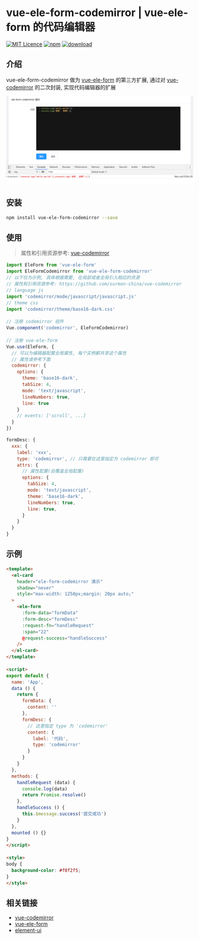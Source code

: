 # vue-ele-form-codemirror | vue-ele-form 的代码编辑器

[![MIT Licence](https://badges.frapsoft.com/os/mit/mit.svg)](https://opensource.org/licenses/mit-license.php)
[![npm](https://img.shields.io/npm/v/vue-ele-form-codemirror.svg)](https://www.npmjs.com/package/vue-ele-form-codemirror)
[![download](https://img.shields.io/npm/dw/vue-ele-form-codemirror.svg)](https://npmcharts.com/compare/vue-ele-form-codemirror?minimal=true)

## 介绍

vue-ele-form-codemirror 做为 [vue-ele-form](https://github.com/dream2023/vue-ele-form) 的第三方扩展, 通过对 [vue-codemirror](https://github.com/surmon-china/vue-codemirror) 的二次封装, 实现代码编辑器的扩展

![image](https://raw.githubusercontent.com/dream2023/images/master/vue-ele-codemirror.ep8rp5ce6q8.png)

## 安装

```bash
npm install vue-ele-form-codemirror --save
```

## 使用

> 属性和引用资源参考: [vue-codemirror](https://github.com/surmon-china/vue-codemirror)

```js
import EleForm from 'vue-ele-form'
import EleFormCodemirror from 'vue-ele-form-codemirror'
// 以下仅为示例, 具体根据需要, 在局部或者全局引入相应的资源
// 属性和引用资源参考: https://github.com/surmon-china/vue-codemirror
// language js
import 'codemirror/mode/javascript/javascript.js'
// theme css
import 'codemirror/theme/base16-dark.css'

// 注册 codemirror 组件
Vue.component('codemirror', EleFormCodemirror)

// 注册 vue-ele-form
Vue.use(EleForm, {
  // 可以为编辑器配置全局属性, 每个实例都共享这个属性
  // 属性请参考下面
  codemirror: {
    options: {
      theme: 'base16-dark',
      tabSize: 4,
      mode: 'text/javascript',
      lineNumbers: true,
      line: true
    }
    // events: ['scroll', ...]
  }
})
```

```js
formDesc: {
  xxx: {
    label: 'xxx',
    type: 'codemirror', // 只需要在这里指定为 codemirror 即可
    attrs: {
      // 属性配置(会覆盖全局配置)
      options: {
        tabSize: 4,
        mode: 'text/javascript',
        theme: 'base16-dark',
        lineNumbers: true,
        line: true,
      }
    }
  }
}
```

## 示例

```html
<template>
  <el-card
    header="ele-form-codemirror 演示"
    shadow="never"
    style="max-width: 1250px;margin: 20px auto;"
  >
    <ele-form
      :form-data="formData"
      :form-desc="formDesc"
      :request-fn="handleRequest"
      :span="22"
      @request-success="handleSuccess"
    />
  </el-card>
</template>

<script>
export default {
  name: 'App',
  data () {
    return {
      formData: {
        content: ''
      },
      formDesc: {
        // 这里指定 type 为 'codemirror'
        content: {
          label: '代码',
          type: 'codemirror'
        }
      }
    }
  },
  methods: {
    handleRequest (data) {
      console.log(data)
      return Promise.resolve()
    },
    handleSuccess () {
      this.$message.success('提交成功')
    }
  },
  mounted () {}
}
</script>

<style>
body {
  background-color: #f0f2f5;
}
</style>
```

## 相关链接

- [vue-codemirror](https://github.com/surmon-china/vue-codemirror)
- [vue-ele-form](https://github.com/dream2023/vue-ele-form)
- [element-ui](http://element-cn.eleme.io)
